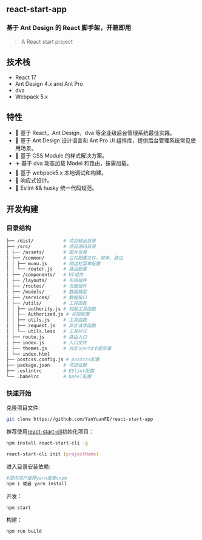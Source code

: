 ## react-start-app

### 基于 Ant Design 的 React 脚手架，开箱即用

> A React start project


## 技术栈

*  React 17
*  Ant Design 4.x and Ant Pro
*  dva
*  Webpack 5.x

## 特性
*  :gem: 基于 React，Ant Design，dva 等企业级后台管理系统最佳实践。
*  :art: 基于 Ant Design 设计语言和 Ant Pro UI 组件库，提供后台管理系统常见使用场景。
*  :nail_care: 基于 CSS Module 的样式解决方案。
*  :airplane: 基于 dva 动态加载 Model 和路由，按需加载。
*  :rocket: 基于 webpack5.x 本地调试和构建。
*  :iphone: 响应式设计。
*  :triangular_ruler: Eslint && husky 统一代码规范。

## 开发构建

### 目录结构

```bash
├── /dist/           # 项目输出目录
├── /src/            # 项目源码目录
│ ├── /assets/       # 图片资源
│ ├── /common/       # 公共配置文件，菜单、路由
│ │ ├── munu.js      # 侧边栏菜单配置
│ │ └── router.js    # 路由配置
│ ├── /components/   # UI组件
│ ├── /layouts/      # 布局组件
│ ├── /routes/       # 页面组件
│ ├── /models/       # 数据模型
│ ├── /services/     # 数据接口
│ ├── /utils/        # 工具函数
│ │ ├── authority.js # 权限工具函数
│ │ ├── Authorized.js # 权限配置
│ │ ├── utils.js     # 工具函数
│ │ ├── request.js   # 异步请求函数
│ │ └── utils.less   # 工具样式
│ ├── route.js       # 路由入口
│ ├── index.js       # 入口文件
│ ├── themes.js      # 自定义antd主题变量
│ └── index.html
├── postcss.config.js # postcss配置
├── package.json     # 项目依赖
├── .eslintrc        # ESlint配置
└── .babelrc         # babel配置
```

### 快速开始

克隆项目文件:

```bash
git clone https://github.com/YanYuanFE/react-start-app
```
推荐使用[react-start-cli](https://github.com/YanYuanFE/react-start-cli)初始化项目：

```bash
npm install react-start-cli -g

react-start-cli init [projectName]
```


进入目录安装依赖:

```bash
#国内用户推荐yarn或者cnpm
npm i 或者 yarn install
```

开发：

```bash
npm start
```

构建：

```bash
npm run build
```
